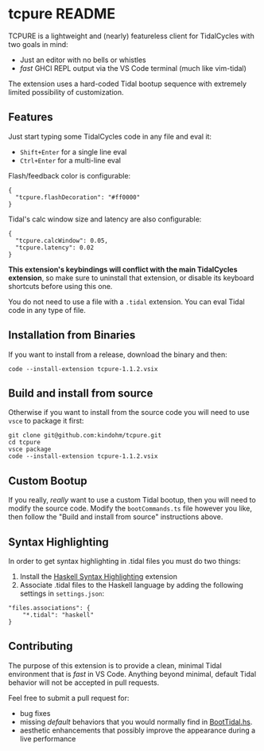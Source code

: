 # tcpure README

TCPURE is a lightweight and (nearly) featureless client for TidalCycles
with two goals in mind:

- Just an editor with no bells or whistles
- _fast_ GHCI REPL output via the VS Code terminal (much like vim-tidal)

The extension uses a hard-coded Tidal bootup sequence with
extremely limited possibility of customization.

## Features

Just start typing some TidalCycles code in any file and eval it:

- `Shift+Enter` for a single line eval
- `Ctrl+Enter` for a multi-line eval

Flash/feedback color is configurable:

```
{
  "tcpure.flashDecoration": "#ff0000"
}
```

Tidal's calc window size and latency are also configurable:

```
{
  "tcpure.calcWindow": 0.05,
  "tcpure.latency": 0.02
}
```

**This extension's keybindings will conflict with the main TidalCycles
extension**, so make sure to uninstall that extension, or disable its
keyboard shortcuts before using this one.

You do not need to use a file with a `.tidal` extension. You can eval
Tidal code in any type of file.

## Installation from Binaries

If you want to install from a release, download the binary and then:

```
code --install-extension tcpure-1.1.2.vsix
```

## Build and install from source

Otherwise if you want to install from the source code you will need to use
`vsce` to package it first:

```
git clone git@github.com:kindohm/tcpure.git
cd tcpure
vsce package
code --install-extension tcpure-1.1.2.vsix
```

## Custom Bootup

If you really, _really_ want to use a custom Tidal bootup, then you will need
to modify the source code. Modify the `bootCommands.ts` file however
you like, then follow the "Build and install from source" instructions above.

## Syntax Highlighting

In order to get syntax highlighting in .tidal files you must do two things:

1. Install the [Haskell Syntax Highlighting](https://marketplace.visualstudio.com/items?itemName=justusadam.language-haskell) extension
2. Associate .tidal files to the Haskell language by adding the following settings in `settings.json`:

```
"files.associations": {
    "*.tidal": "haskell"
}
```

## Contributing

The purpose of this extension is to provide a clean, minimal Tidal
environment that is _fast_ in VS Code. Anything beyond minimal, default
Tidal behavior will not be accepted in pull requests.

Feel free to submit a pull request for:

- bug fixes
- missing _default_ behaviors that you would normally find in [BootTidal.hs](https://github.com/tidalcycles/Tidal/blob/main/BootTidal.hs).
- aesthetic enhancements that possibly improve the appearance during a live performance
